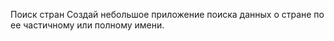 Поиск стран
Создай небольшое приложение поиска данных о стране по ее частичному или полному имени. 
